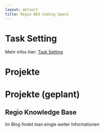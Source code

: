 ```yaml
---
layout: default
title: Regio BEO Coding Space
---
```


# Task Setting

Mehr infos hier: [Task Setting](./task-setting)

# Projekte


# Projekte (geplant)

## Regio Knowledge Base
Im Blog findet man eingie weiter Informationen



